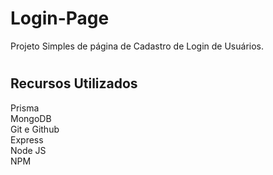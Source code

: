 # Login-Page

Projeto Simples de página de Cadastro de Login de Usuários.

#

## Recursos Utilizados

Prisma <br>
MongoDB <br>
Git e Github <br>
Express <br>
Node JS <br>
NPM <br>

#


